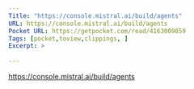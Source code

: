 ```yaml
---
Title: "https://console.mistral.ai/build/agents"
URL: https://console.mistral.ai/build/agents
Pocket URL: https://getpocket.com/read/4163009859
Tags: [pocket,toview,clippings, ]
Excerpt: >
    
---
```




https://console.mistral.ai/build/agents

